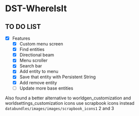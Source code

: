 # DST-WhereIsIt

## TO DO LIST
- [x] Features
    - [x] Custom menu screen
    - [x] Find entities 
    - [x] Directional beam
    - [x] Menu scroller
    - [x] Search bar
    - [x] Add entity to menu
    - [x] Save that entity with Persistent String
    - [x] Add remove entity
    - [ ] Update more base entities

Also found a better alternative to worldgen_customization and worldsettings_customization icons
use scrapbook icons instead `databundles/images/images/scrapbook_icons1` 2 and 3